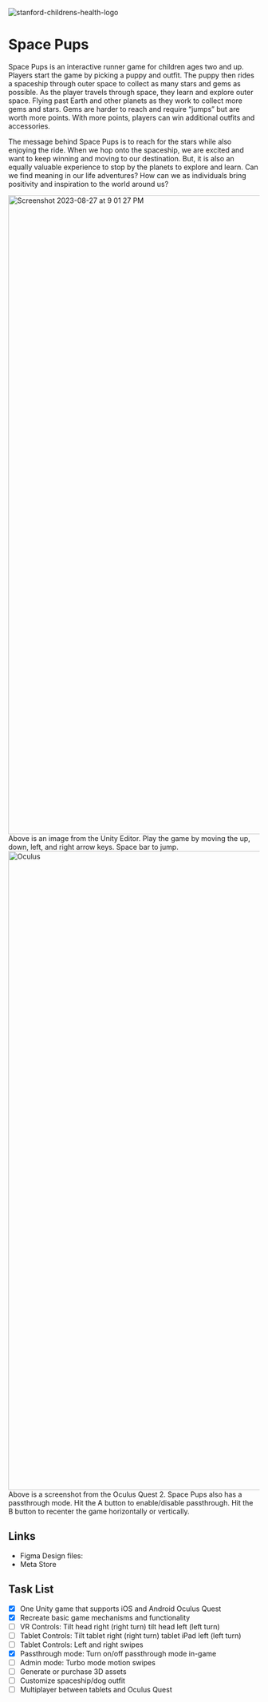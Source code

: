 ![stanford-childrens-health-logo](https://github.com/stanford-chariot/space-pups/assets/31296177/9b2dac03-0c77-4952-8028-df848b5bdaa6)
# Space Pups

Space Pups is an interactive runner game for children ages two and up. Players start the game by picking a puppy and outfit. The puppy then rides a spaceship through outer space to collect as many stars and gems as possible. As the player travels through space, they learn and explore outer space. Flying past Earth and other planets as they work to collect more gems and stars. Gems are harder to reach and require “jumps” but are worth more points. With more points, players can win additional outfits and accessories. 

The message behind Space Pups is to reach for the stars while also enjoying the ride. When we hop onto the spaceship, we are excited and want to keep winning and moving to our destination. But, it is also an equally valuable experience to stop by the planets to explore and learn. Can we find meaning in our life adventures? How can we as individuals bring positivity and inspiration to the world around us?

<img width="1280" alt="Screenshot 2023-08-27 at 9 01 27 PM" src="https://github.com/stanford-chariot/space-pups/assets/31296177/8b7ec790-d134-4078-8615-e121c9356572">
Above is an image from the Unity Editor. Play the game by moving the up, down, left, and right arrow keys. Space bar to jump. 

<img width="1280" alt="Oculus" src="https://github.com/stanford-chariot/space-pups/assets/31296177/e3d86336-755d-4394-afc8-a7f9c0e833b2">
Above is a screenshot from the Oculus Quest 2. Space Pups also has a passthrough mode. Hit the A button to enable/disable passthrough. Hit the B button to recenter the game horizontally or vertically. 

## Links
  * Figma Design files:
  * Meta Store

## Task List
- [x] One Unity game that supports iOS and Android Oculus Quest
- [x] Recreate basic game mechanisms and functionality
- [ ] VR Controls: Tilt head right (right turn) tilt head left (left turn)
- [ ] Tablet Controls: Tilt tablet right (right turn) tablet iPad left (left turn)
- [ ] Tablet Controls: Left and right swipes
- [x] Passthrough mode: Turn on/off passthrough mode in-game
- [ ] Admin mode: Turbo mode motion swipes
- [ ] Generate or purchase 3D assets
- [ ] Customize spaceship/dog outfit
- [ ] Multiplayer between tablets and Oculus Quest
